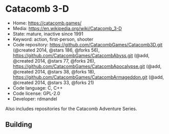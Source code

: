 # Catacomb 3-D

- Home: https://catacomb.games/
- Media: https://en.wikipedia.org/wiki/Catacomb_3-D
- State: mature, inactive since 1991
- Keyword: action, first-person, shooter
- Code repository: https://github.com/CatacombGames/Catacomb3D.git (@created 2014, @stars 186, @forks 56), https://github.com/CatacombGames/CatacombAbyss.git (@add, @created 2014, @stars 77, @forks 26), https://github.com/CatacombGames/CatacombApocalypse.git (@add, @created 2014, @stars 38, @forks 18), https://github.com/CatacombGames/CatacombArmageddon.git (@add, @created 2014, @stars 33, @forks 21)
- Code language: C, C++
- Code license: GPL-2.0
- Developer: rdmandel

Also includes repositories for the Catacomb Adventure Series.

## Building
